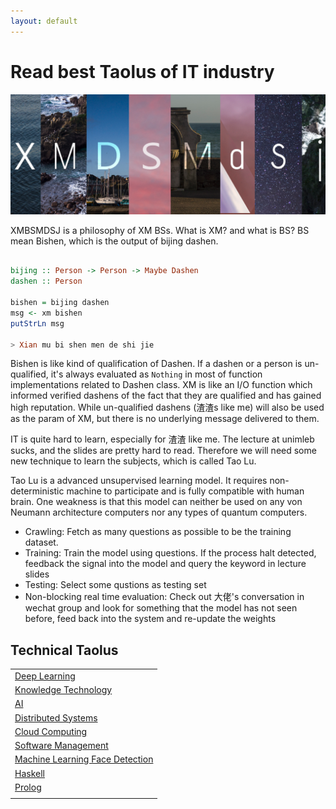 ```yaml
---
layout: default
---
```


# Read best Taolus of IT industry

![xm](/assets/xmcover.png)

XMBSMDSJ is a philosophy of XM BSs. What is XM? and what is BS? BS mean Bishen, which is the output of  bijing dashen. 


```haskell

bijing :: Person -> Person -> Maybe Dashen
dashen :: Person

bishen = bijing dashen
msg <- xm bishen
putStrLn msg

> Xian mu bi shen men de shi jie

```
Bishen is like kind of qualification of Dashen. If a dashen or a person is un-qualified, it's always evaluated as `Nothing` in most of function implementations related to Dashen class. XM is like an I/O function which informed verified dashens of the fact that they are qualified and has gained high reputation. While un-qualified dashens (渣渣s like me) will also be used as the param of XM, but there is no underlying message delivered to them.

IT is quite hard to learn, especially for 渣渣 like me. The lecture at unimleb sucks, and the slides are pretty hard to read. Therefore we will need some new technique to learn the subjects, which is called Tao Lu.

Tao Lu is a advanced unsupervised learning model. It requires non-deterministic machine to participate and is fully compatible with human brain. One weakness is that this model can neither be used on any von Neumann architecture computers nor any types of quantum computers.

- Crawling: Fetch as many questions as possible to be the training dataset.
- Training: Train the model using questions. If the process halt detected, feedback the signal into the model and query the keyword in lecture slides
- Testing: Select some qustions as testing set
- Non-blocking real time evaluation: Check out 大佬's conversation in wechat group and look for something that the model has not seen before, feed back into the system and re-update the weights


## Technical Taolus

| |
|--|
| [Deep Learning](./DeepLearning/DeepLearning.md) |
|[Knowledge Technology](./KnowledgeTechnology/KTReview.md)|
|[AI](./AI/AIReview.md)|
|[Distributed Systems](./DistributedSystems/full-semester-notes.pdf)|
|[Cloud Computing](./CloudComputing/CCC.md)|
|[Software Management](./SPM/SPM.xmind)|
|[Machine Learning Face Detection](./FaceDetection/FaceDetection.md)|
|[Haskell](./Haskell/Haskell.md)|
|[Prolog](./Prolog/Prolog.md)|
||